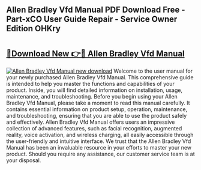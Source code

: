 ## Allen Bradley Vfd Manual PDF Download Free - Part-xCO User Guide Repair - Service Owner Edition OHKry

# <h2><a href="http://bc26963.oget.top/?id=Allen+Bradley+Vfd+Manual">🔗Download New 👉🔴 Allen Bradley Vfd Manual</a></h2>

[![Allen Bradley Vfd Manual new download](https://i.imgur.com/5g1atiW.png)](http://bc26963.oget.top/?id=Allen+Bradley+Vfd+Manual)
Welcome to the user manual for your newly purchased Allen Bradley Vfd Manual. This comprehensive guide is intended to help you master the functions and capabilities of your product. Inside, you will find detailed information on installation, usage, maintenance, and troubleshooting. Before you begin using your Allen Bradley Vfd Manual, please take a moment to read this manual carefully. It contains essential information on product setup, operation, maintenance, and troubleshooting, ensuring that you are able to use the product safely and effectively. Allen Bradley Vfd Manual offers users an impressive collection of advanced features, such as facial recognition, augmented reality, voice activation, and wireless charging, all easily accessible through the user-friendly and intuitive interface. We trust that the Allen Bradley Vfd Manual has been an invaluable resource in your efforts to master your new product. Should you require any assistance, our customer service team is at your disposal.

